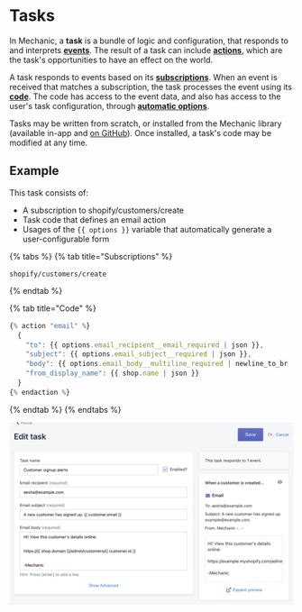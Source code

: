 # Tasks

In Mechanic, a **task** is a bundle of logic and configuration, that responds to and interprets [**events**](../events/). The result of a task can include [**actions**](../actions/), which are the task's opportunities to have an effect on the world.

A task responds to events based on its [**subscriptions**](subscriptions.md). When an event is received that matches a subscription, the task processes the event using its [**code**](code/). The code has access to the event data, and also has access to the user's task configuration, through [**automatic options**](automatic-options.md).

Tasks may be written from scratch, or installed from the Mechanic library \(available in-app and [on GitHub](https://github.com/lightward/mechanic-tasks)\). Once installed, a task's code may be modified at any time.

## Example

This task consists of:

* A subscription to shopify/customers/create
* Task code that defines an email action
* Usages of the `{{ options }}` variable that automatically generate a user-configurable form

{% tabs %}
{% tab title="Subscriptions" %}
```text
shopify/customers/create
```
{% endtab %}

{% tab title="Code" %}
```javascript
{% action "email" %}
  {
    "to": {{ options.email_recipient__email_required | json }},
    "subject": {{ options.email_subject__required | json }},
    "body": {{ options.email_body__multiline_required | newline_to_br | json }},
    "from_display_name": {{ shop.name | json }}
  }
{% endaction %}
```
{% endtab %}
{% endtabs %}

![](../../.gitbook/assets/screen-shot-2021-02-05-at-4.00.45-pm.png)

